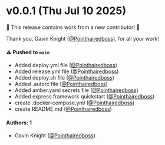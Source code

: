 # v0.0.1 (Thu Jul 10 2025)

:tada: This release contains work from a new contributor! :tada:

Thank you, Gavin Knight ([@Pointhairedboss](https://github.com/Pointhairedboss)), for all your work!

#### ⚠️ Pushed to `main`

- Added deploy.yml file ([@Pointhairedboss](https://github.com/Pointhairedboss))
- Added release.yml file ([@Pointhairedboss](https://github.com/Pointhairedboss))
- Added deploy.sh file ([@Pointhairedboss](https://github.com/Pointhairedboss))
- Added .autorc file ([@Pointhairedboss](https://github.com/Pointhairedboss))
- Added amber.yaml secrets file ([@Pointhairedboss](https://github.com/Pointhairedboss))
- Added express framework quickstart ([@Pointhairedboss](https://github.com/Pointhairedboss))
- create .docker-compose.yml ([@Pointhairedboss](https://github.com/Pointhairedboss))
- create README.md ([@Pointhairedboss](https://github.com/Pointhairedboss))

#### Authors: 1

- Gavin Knight ([@Pointhairedboss](https://github.com/Pointhairedboss))
